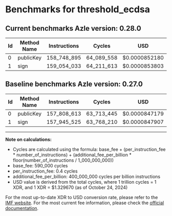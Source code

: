 # Benchmarks for threshold_ecdsa

## Current benchmarks Azle version: 0.28.0

| Id  | Method Name | Instructions | Cycles     | USD           | USD/Million Calls | Change                              |
| --- | ----------- | ------------ | ---------- | ------------- | ----------------- | ----------------------------------- |
| 0   | publicKey   | 158_748_895  | 64_089_558 | $0.0000852180 | $85.21            | <font color="red">+940_282</font>   |
| 1   | sign        | 159_054_033  | 64_211_613 | $0.0000853803 | $85.38            | <font color="red">+1_108_508</font> |

## Baseline benchmarks Azle version: 0.27.0

| Id  | Method Name | Instructions | Cycles     | USD           | USD/Million Calls |
| --- | ----------- | ------------ | ---------- | ------------- | ----------------- |
| 0   | publicKey   | 157_808_613  | 63_713_445 | $0.0000847179 | $84.71            |
| 1   | sign        | 157_945_525  | 63_768_210 | $0.0000847907 | $84.79            |

---

**Note on calculations:**

- Cycles are calculated using the formula: base_fee + (per_instruction_fee \* number_of_instructions) + (additional_fee_per_billion \* floor(number_of_instructions / 1_000_000_000))
- base_fee: 590_000 cycles
- per_instruction_fee: 0.4 cycles
- additional_fee_per_billion: 400_000_000 cycles per billion instructions
- USD value is derived from the total cycles, where 1 trillion cycles = 1 XDR, and 1 XDR = $1.329670 (as of October 24, 2024)

For the most up-to-date XDR to USD conversion rate, please refer to the [IMF website](https://www.imf.org/external/np/fin/data/rms_sdrv.aspx).
For the most current fee information, please check the [official documentation](https://internetcomputer.org/docs/current/developer-docs/gas-cost#execution).
